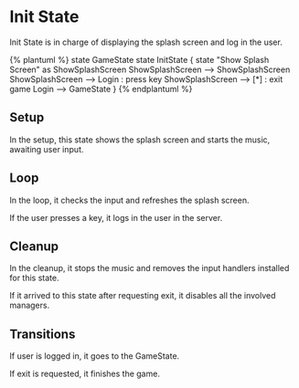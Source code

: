 # Init State

Init State is in charge of displaying the splash screen and log in the user.

{% plantuml %}
state GameState
state InitState {
state "Show Splash Screen" as ShowSplashScreen
ShowSplashScreen --> ShowSplashScreen
ShowSplashScreen --> Login : press key
ShowSplashScreen --> [*] : exit game
Login --> GameState
}
{% endplantuml %}


## Setup
In the setup, this state shows the splash screen and starts the music, awaiting user input.

## Loop
In the loop, it checks the input and refreshes the splash screen. 

If the user presses a key, it logs in the user in the server.

## Cleanup

In the cleanup, it stops the music and removes the input handlers installed for this state.

If it arrived to this state after requesting exit, it disables all the involved managers.

## Transitions
If user is logged in, it goes to the GameState.

If exit is requested, it finishes the game.